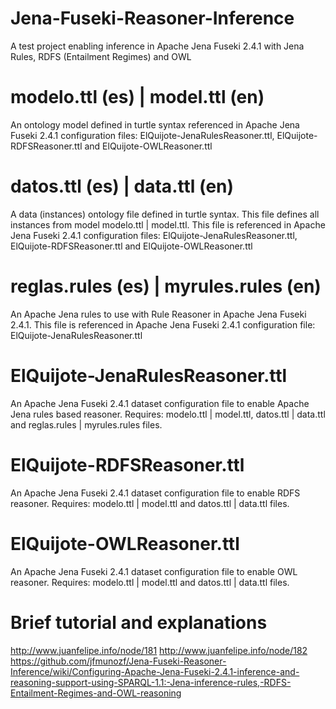 # Jena-Fuseki-Reasoner-Inference
A test project enabling inference in Apache Jena Fuseki 2.4.1 with Jena Rules, RDFS (Entailment Regimes) and OWL

modelo.ttl (es) | model.ttl (en)
================================
An ontology model defined in turtle syntax referenced in Apache Jena Fuseki 2.4.1 configuration files:  ElQuijote-JenaRulesReasoner.ttl, ElQuijote-RDFSReasoner.ttl and ElQuijote-OWLReasoner.ttl

datos.ttl (es) | data.ttl (en)
==============================
A data (instances) ontology file defined in turtle syntax. This file defines all instances from model modelo.ttl | model.ttl. This file is referenced in Apache Jena Fuseki 2.4.1 configuration files:  ElQuijote-JenaRulesReasoner.ttl, ElQuijote-RDFSReasoner.ttl and ElQuijote-OWLReasoner.ttl

reglas.rules (es) | myrules.rules (en) 
======================================
An Apache Jena rules to use with Rule Reasoner in Apache Jena Fuseki 2.4.1. This file is referenced in Apache Jena Fuseki 2.4.1 configuration file: ElQuijote-JenaRulesReasoner.ttl

ElQuijote-JenaRulesReasoner.ttl
===============================
An Apache Jena Fuseki 2.4.1 dataset configuration file to enable Apache Jena rules based reasoner. Requires: modelo.ttl | model.ttl, datos.ttl | data.ttl and reglas.rules | myrules.rules files.

ElQuijote-RDFSReasoner.ttl
==========================
An Apache Jena Fuseki 2.4.1 dataset configuration file to enable RDFS reasoner. Requires: modelo.ttl | model.ttl and datos.ttl | data.ttl files.

ElQuijote-OWLReasoner.ttl
=========================
An Apache Jena Fuseki 2.4.1 dataset configuration file to enable OWL reasoner. Requires: modelo.ttl | model.ttl and datos.ttl | data.ttl files.

Brief tutorial and explanations
===============================
http://www.juanfelipe.info/node/181
http://www.juanfelipe.info/node/182
https://github.com/jfmunozf/Jena-Fuseki-Reasoner-Inference/wiki/Configuring-Apache-Jena-Fuseki-2.4.1-inference-and-reasoning-support-using-SPARQL-1.1:-Jena-inference-rules,-RDFS-Entailment-Regimes-and-OWL-reasoning
